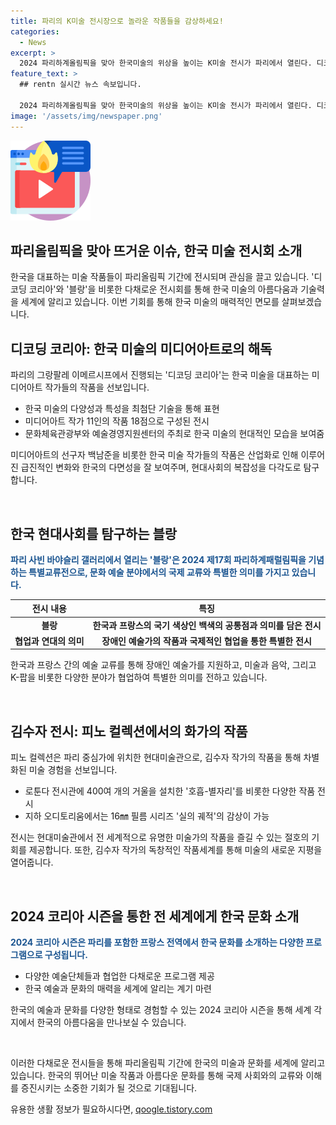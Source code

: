 ```yaml
---
title: 파리의 K미술 전시장으로 놀라운 작품들을 감상하세요!
categories:
  - News
excerpt: >
  2024 파리하계올림픽을 맞아 한국미술의 위상을 높이는 K미술 전시가 파리에서 열린다. 디코딩 코리아 전시는 한국의 현대사회를 다양한 미디어아트로 소개하며, 백남준 등 11인의 작가들의 작품을 선보인다. 한편, 블랑 전시는 2024 제17회 파리하계패럴림픽을 기념하여 발달장애인 작가들의 작품을 선보이며 특별한 의미를 지니고 있다. 또한 김수자 작가의 작품을 볼 수 있는 피노 컬렉션 역시 파리에서 주목받고 있다. 이번 파리올림픽을 계기로 프랑스 전역에서 한국 문화를 소개하는 2024 코리아 시즌의 부속행사 중 하나로 다양한 프로그램도 선보인다.
feature_text: >
  ## rentn 실시간 뉴스 속보입니다.

  2024 파리하계올림픽을 맞아 한국미술의 위상을 높이는 K미술 전시가 파리에서 열린다. 디코딩 코리아 전시는 한국의 현대사회를 다양한 미디어아트로 소개하며, 백남준 등 11인의 작가들의 작품을 선보인다. 한편, 블랑 전시는 2024 제17회 파리하계패럴림픽을 기념하여 발달장애인 작가들의 작품을 선보이며 특별한 의미를 지니고 있다. 또한 김수자 작가의 작품을 볼 수 있는 피노 컬렉션 역시 파리에서 주목받고 있다. 이번 파리올림픽을 계기로 프랑스 전역에서 한국 문화를 소개하는 2024 코리아 시즌의 부속행사 중 하나로 다양한 프로그램도 선보인다.
image: '/assets/img/newspaper.png'
---
```


<p><img src="/assets/img/news.png" alt="rentncar 속보" /></p>

<h2 data-ke-size="size26">파리올림픽을 맞아 뜨거운 이슈, 한국 미술 전시회 소개</h2>

<p data-ke-size="size16"></p>

<p>한국을 대표하는 미술 작품들이 파리올림픽 기간에 전시되며 관심을 끌고 있습니다. '디코딩 코리아'와 '블랑'을 비롯한 다채로운 전시회를 통해 한국 미술의 아름다움과 기술력을 세계에 알리고 있습니다. 이번 기회를 통해 한국 미술의 매력적인 면모를 살펴보겠습니다.</p>

<p data-ke-size="size16"></p>

<h2 data-ke-size="size24">디코딩 코리아: 한국 미술의 미디어아트로의 해독</h2>

<p data-ke-size="size16">파리의 그랑팔레 이메르시프에서 진행되는 '디코딩 코리아'는 한국 미술을 대표하는 미디어아트 작가들의 작품을 선보입니다.</p>

<ul>
<li>한국 미술의 다양성과 특성을 최첨단 기술을 통해 표현</li>
<li>미디어아트 작가 11인의 작품 18점으로 구성된 전시</li>
<li>문화체육관광부와 예술경영지원센터의 주최로 한국 미술의 현대적인 모습을 보여줌</li>
</ul>

<p data-ke-size="size16">미디어아트의 선구자 백남준을 비롯한 한국 미술 작가들의 작품은 산업화로 인해 이루어진 급진적인 변화와 한국의 다면성을 잘 보여주며, 현대사회의 복잡성을 다각도로 탐구합니다.</p>

<p data-ke-size="size16">&nbsp;</p>

<h2 data-ke-size="size24">한국 현대사회를 탐구하는 블랑</h2>

<p data-ke-size="size16"><b><span style="color: #1a5490;">파리 사빈 바야슬리 갤러리에서 열리는 '블랑'은 2024 제17회 파리하계패럴림픽을 기념하는 특별교류전으로, 문화 예술 분야에서의 국제 교류와 특별한 의미를 가지고 있습니다.</span></b></p>

<table>
<thead>
<tr>
<th>전시 내용</th>
<th>특징</th>
</tr>
</thead>
<tbody>
<tr>
<td style="text-align: center; height: 17px;"><b>블랑</b></td>
<td style="text-align: center; height: 17px;"><b>한국과 프랑스의 국기 색상인 백색의 공통점과 의미를 담은 전시</b></td>
</tr>
<tr>
<td style="text-align: center; height: 17px;"><b>협업과 연대의 의미</b></td>
<td style="text-align: center; height: 17px;"><b>장애인 예술가의 작품과 국제적인 협업을 통한 특별한 전시</b></td>
</tr>
</tbody>
</table>

<p data-ke-size="size16">한국과 프랑스 간의 예술 교류를 통해 장애인 예술가를 지원하고, 미술과 음악, 그리고 K-팝을 비롯한 다양한 분야가 협업하여 특별한 의미를 전하고 있습니다.</p>

<p data-ke-size="size16">&nbsp;</p>

<h2 data-ke-size="size24">김수자 전시: 피노 컬렉션에서의 화가의 작품</h2>

<p data-ke-size="size16">피노 컬렉션은 파리 중심가에 위치한 현대미술관으로, 김수자 작가의 작품을 통해 차별화된 미술 경험을 선보입니다.</p>

<ul>
<li>로툰다 전시관에 400여 개의 거울을 설치한 '호흡-별자리'를 비롯한 다양한 작품 전시</li>
<li>지하 오디토리움에서는 16㎜ 필름 시리즈 '실의 궤적'의 감상이 가능</li>
</ul>

<p data-ke-size="size16">전시는 현대미술관에서 전 세계적으로 유명한 미술가의 작품을 즐길 수 있는 절호의 기회를 제공합니다. 또한, 김수자 작가의 독창적인 작품세계를 통해 미술의 새로운 지평을 열어줍니다.</p>

<p data-ke-size="size16">&nbsp;</p>

<h2 data-ke-size="size24">2024 코리아 시즌을 통한 전 세계에게 한국 문화 소개</h2>

<p data-ke-size="size16"><b><span style="color: #1a5490;">2024 코리아 시즌은 파리를 포함한 프랑스 전역에서 한국 문화를 소개하는 다양한 프로그램으로 구성됩니다.</span></b></p>

<ul>
<li>다양한 예술단체들과 협업한 다채로운 프로그램 제공</li>
<li>한국 예술과 문화의 매력을 세계에 알리는 계기 마련</li>
</ul>

<p data-ke-size="size16">한국의 예술과 문화를 다양한 형태로 경험할 수 있는 2024 코리아 시즌을 통해 세계 각지에서 한국의 아름다움을 만나보실 수 있습니다.</p>

<p data-ke-size="size16">&nbsp;</p>

<p>이러한 다채로운 전시들을 통해 파리올림픽 기간에 한국의 미술과 문화를 세계에 알리고 있습니다. 한국의 뛰어난 미술 작품과 아름다운 문화를 통해 국제 사회와의 교류와 이해를 증진시키는 소중한 기회가 될 것으로 기대됩니다.</p>
유용한 생활 정보가 필요하시다면, <a href="https://qoogle.tistory.com" rel="dofollow">qoogle.tistory.com</a>



